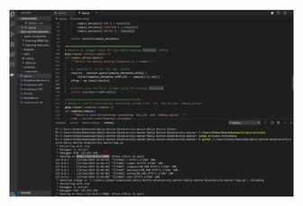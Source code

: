 




![Image](https://github.com/burrav93/Dataviz/blob/master/BellyButton_Heroku/runningonlocalserver.JPG)

